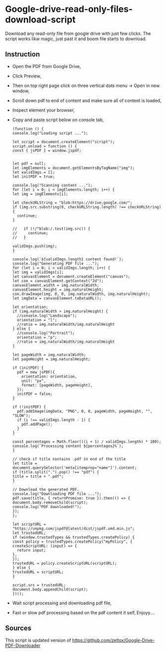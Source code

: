 # Google-drive-read-only-files-download-script
Download any read-only file from google drive with just few clicks. The script works likw magic, just past it and boom file starts to download.

 
## Instruction


* Open the PDF from Google Drive,
* Click Preview,
* Then on top right page click on three vertical dots menu -> Open in new window,
* Scroll down pdf to end of content and make sure all of content is loaded,
* Inspect element your browser,
* Copy and paste script below on console tab,



      (function () {
      console.log("Loading script ...");
  
      let script = document.createElement("script");
      script.onload = function () {
      const { jsPDF } = window.jspdf;

      
      let pdf = null;
      let imgElements = document.getElementsByTagName("img");
      let validImgs = [];
      let initPDF = true;

      console.log("Scanning content ...");
      for (let i = 0; i < imgElements.length; i++) {
      let img = imgElements[i];

      let checkURLString = "blob:https://drive.google.com/";
      if (img.src.substring(0, checkURLString.length) !== checkURLString) {
        continue;
      }

      //   if (!/^blob:/.test(img.src)) {
      //     continue;
      //   }

      validImgs.push(img);
      }

      console.log(`${validImgs.length} content found!`);
      console.log("Generating PDF file ...");
      for (let i = 0; i < validImgs.length; i++) {
      let img = validImgs[i];
      let canvasElement = document.createElement("canvas");
      let con = canvasElement.getContext("2d");
      canvasElement.width = img.naturalWidth;
      canvasElement.height = img.naturalHeight;
      con.drawImage(img, 0, 0, img.naturalWidth, img.naturalHeight);
      let imgData = canvasElement.toDataURL();

      let orientation;
      if (img.naturalWidth > img.naturalHeight) {
        //console.log("Landscape");
        orientation = "l";
        //ratio = img.naturalWidth/img.naturalHeight
      } else {
        //console.log("Portrait");
        orientation = "p";
        //ratio = img.naturalWidth/img.naturalHeight
      }

      let pageWidth = img.naturalWidth;
      let pageHeight = img.naturalHeight;

      if (initPDF) {
        pdf = new jsPDF({
          orientation: orientation,
          unit: "px",
          format: [pageWidth, pageHeight],
        });
        initPDF = false;
      }

      if (!initPDF) {
        pdf.addImage(imgData, "PNG", 0, 0, pageWidth, pageHeight, "", "SLOW");
        if (i !== validImgs.length - 1) {
          pdf.addPage();
        }
      }

      const percentages = Math.floor(((i + 1) / validImgs.length) * 100);
      console.log(`Processing content ${percentages}%`);
      }

      // check if title contains .pdf in end of the title
      let title = document.querySelector('meta[itemprop="name"]').content;
      if (title.split(".").pop() !== "pdf") {
      title = title + ".pdf";
      }

      // Download the generated PDF.
      console.log("Downloading PDF file ...");
      pdf.save(title, { returnPromise: true }).then(() => {
      document.body.removeChild(script);
      console.log("PDF downloaded!");
      });
      };

      let scriptURL = "https://unpkg.com/jspdf@latest/dist/jspdf.umd.min.js";
      let trustedURL;
      if (window.trustedTypes && trustedTypes.createPolicy) {
      const policy = trustedTypes.createPolicy("myPolicy", {
      createScriptURL: (input) => {
        return input;
      },
      });
      trustedURL = policy.createScriptURL(scriptURL);
      } else {
      trustedURL = scriptURL;
      }

      script.src = trustedURL;
      document.body.appendChild(script);
      })();


* Wait script processing and downloading pdf file,
* Fast or slow pdf processing based on the pdf content it self,
  Enjoyy....

## Sources

This script is updated version of https://github.com/zeltox/Google-Drive-PDF-Downloader

